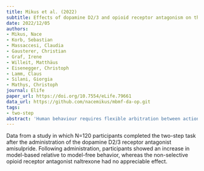 ```yaml
---
title: Mikus et al. (2022)
subtitle: Effects of dopamine D2/3 and opioid receptor antagonism on the trade-off between model-based and model-free behaviour in healthy volunteers
date: 2022/12/05
authors:
- Mikus, Nace
- Korb, Sebastian
- Massaccesi, Claudia
- Gausterer, Christian
- Graf, Irene
- Willeit, Matthäus
- Eisenegger, Christoph
- Lamm, Claus
- Silani, Giorgia
- Mathys, Christoph
journal: Elife
paper_url: https://doi.org/10.7554/eLife.79661
data_url: https://github.com/nacemikus/mbmf-da-op.git
tags:
- two-step
abstract: 'Human behaviour requires flexible arbitration between actions we do out of habit and actions that are directed towards a specific goal. Drugs that target opioid and dopamine receptors are notorious for inducing maladaptive habitual drug consumption; yet, how the opioidergic and dopaminergic neurotransmitter systems contribute to the arbitration between habitual and goal-directed behaviour is poorly understood. By combining pharmacological challenges with a well-established decision-making task and a novel computational model, we show that the administration of the dopamine D2/3 receptor antagonist amisulpride led to an increase in goal-directed or model-based relative to habitual or model-free behaviour, whereas the non-selective opioid receptor antagonist naltrexone had no appreciable effect. The effect of amisulpride on model-based/model-free behaviour did not scale with drug serum levels in the blood. Furthermore, participants with higher amisulpride serum levels showed higher explorative behaviour. These findings highlight the distinct functional contributions of dopamine and opioid receptors to goal-directed and habitual behaviour and support the notion that even small doses of amisulpride promote flexible application of cognitive control.'
---
```


Data from a study in which N=120 participants completed the two-step task after the administration of the dopamine D2/3 receptor antagonist amisulpride. Following administration, participants showed an increase in model-based relative to model-free behavior, whereas the non-selective opioid receptor antagonist naltrexone had no appreciable effect. 
